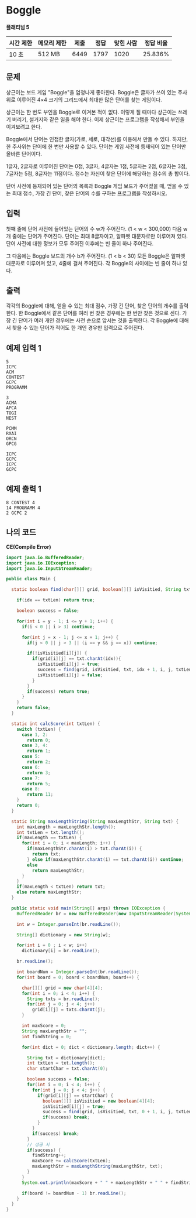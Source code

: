 # Boggle

**플래티넘 5**

|시간 제한	|메모리 제한|	제출	|정답|	맞힌 사람|	정답 비율|
|---|---|---|---|---|---|
|10 초	|512 MB|	6449|	1797|	1020	|25.836%|

## 문제 

상근이는 보드 게임 "Boggle"을 엄청나게 좋아한다. Boggle은 글자가 쓰여 있는 주사위로 이루어진 4×4 크기의 그리드에서 최대한 많은 단어를 찾는 게임이다.

상근이는 한 번도 부인을 Boggle로 이겨본 적이 없다. 이렇게 질 때마다 상근이는 쓰레기 버리기, 설거지와 같은 일을 해야 한다. 이제 상근이는 프로그램을 작성해서 부인을 이겨보려고 한다.

Boggle에서 단어는 인접한 글자(가로, 세로, 대각선)를 이용해서 만들 수 있다. 하지만, 한 주사위는 단어에 한 번만 사용할 수 있다. 단어는 게임 사전에 등재되어 있는 단어만 올바른 단어이다.

1글자, 2글자로 이루어진 단어는 0점, 3글자, 4글자는 1점, 5글자는 2점, 6글자는 3점, 7글자는 5점, 8글자는 11점이다. 점수는 자신이 찾은 단어에 해당하는 점수의 총 합이다.

단어 사전에 등재되어 있는 단어의 목록과 Boggle 게임 보드가 주어졌을 때, 얻을 수 있는 최대 점수, 가장 긴 단어, 찾은 단어의 수를 구하는 프로그램을 작성하시오.

## 입력

첫째 줄에 단어 사전에 들어있는 단어의 수 w가 주어진다. (1 < w < 300,000) 다음 w개 줄에는 단어가 주어진다. 단어는 최대 8글자이고, 알파벳 대문자로만 이루어져 있다. 단어 사전에 대한 정보가 모두 주어진 이후에는 빈 줄이 하나 주어진다.

그 다음에는 Boggle 보드의 개수 b가 주어진다. (1 < b < 30) 모든 Boggle은 알파벳 대문자로 이루어져 있고, 4줄에 걸쳐 주어진다. 각 Boggle의 사이에는 빈 줄이 하나  있다.

## 출력

각각의 Boggle에 대해, 얻을 수 있는 최대 점수, 가장 긴 단어, 찾은 단어의 개수를 출력한다. 한 Boggle에서 같은 단어를 여러 번 찾은 경우에는 한 번만 찾은 것으로 센다. 가장 긴 단어가 여러 개인 경우에는 사전 순으로 앞서는 것을 출력한다. 각 Boggle에 대해서 찾을 수 있는 단어가 적어도 한 개인 경우만 입력으로 주어진다.

## 예제 입력 1

```
5
ICPC
ACM
CONTEST
GCPC
PROGRAMM

3
ACMA
APCA
TOGI
NEST

PCMM
RXAI
ORCN
GPCG

ICPC
GCPC
ICPC
GCPC
```

## 예제 출력 1

```
8 CONTEST 4
14 PROGRAMM 4
2 GCPC 2
```

## 나의 코드


**CE(Compile Error)**
```java
import java.io.BufferedReader;
import java.io.IOException;
import java.io.InputStreamReader;

public class Main {

  static boolean find(char[][] grid, boolean[][] isVisitied, String txt, int idx, int y, int x, int txtLen) {

    if(idx == txtLen) return true;

    boolean success = false;

    for(int i = y - 1; i <= y + 1; i++) {
      if(i < 0 || i > 3) continue;

      for(int j = x - 1; j <= x + 1; j++) {
        if(j < 0 || j > 3 || (i == y && j == x)) continue;

        if(!isVisitied[i][j]) {
          if(grid[i][j] == txt.charAt(idx)){
            isVisitied[i][j] = true;
            success = find(grid, isVisitied, txt, idx + 1, i, j, txtLen);
            isVisitied[i][j] = false;
          }
        }
        if(success) return true;
      }
    }
    return false;
  }

  static int calcScore(int txtLen) {
    switch (txtLen) {
      case 1, 2:
        return 0;
      case 3, 4:
        return 1;
      case 5:
        return 2;
      case 6:
        return 3;
      case 7:
        return 5;
      case 8:
        return 11;
    }
    return 0;
  }

  static String maxLengthString(String maxLengthStr, String txt) {
    int maxLength = maxLengthStr.length();
    int txtLen = txt.length();
    if(maxLength == txtLen) {
      for(int i = 0; i < maxLength; i++) {
        if(maxLengthStr.charAt(i) > txt.charAt(i)) {
          return txt;
        } else if(maxLengthStr.charAt(i) == txt.charAt(i)) continue;
        else
          return maxLengthStr;
      }
    }
    if(maxLength < txtLen) return txt;
    else return maxLengthStr;
  }

  public static void main(String[] args) throws IOException {
    BufferedReader br = new BufferedReader(new InputStreamReader(System.in));

    int w = Integer.parseInt(br.readLine());

    String[] dictionary = new String[w];

    for(int i = 0 ; i < w; i++)
      dictionary[i] = br.readLine();

    br.readLine();

    int boardNum = Integer.parseInt(br.readLine());
    for(int board = 0; board < boardNum; board++) {

      char[][] grid = new char[4][4];
      for(int i = 0; i < 4; i++) {
        String txts = br.readLine();
        for(int j = 0; j < 4; j++)
          grid[i][j] = txts.charAt(j);
      }

      int maxScore = 0;
      String maxLengthStr = "";
      int findString = 0;

      for(int dict = 0; dict < dictionary.length; dict++) {

        String txt = dictionary[dict];
        int txtLen = txt.length();
        char startChar = txt.charAt(0);

        boolean success = false;
        for(int i = 0; i < 4; i++) {
          for(int j = 0; j < 4; j++) {
            if(grid[i][j] == startChar) {
              boolean[][] isVisitied = new boolean[4][4];
              isVisitied[i][j] = true;
              success = find(grid, isVisitied, txt, 0 + 1, i, j, txtLen);
              if(success) break;
            }
          }
          if(success) break;
        }
        // 성공 시
        if(success) {
          findString++;
          maxScore += calcScore(txtLen);
          maxLengthStr = maxLengthString(maxLengthStr, txt);
        }
      }
      System.out.println(maxScore + " " + maxLengthStr + " " + findString);

      if(board != boardNum - 1) br.readLine();
    }
  }
}

```